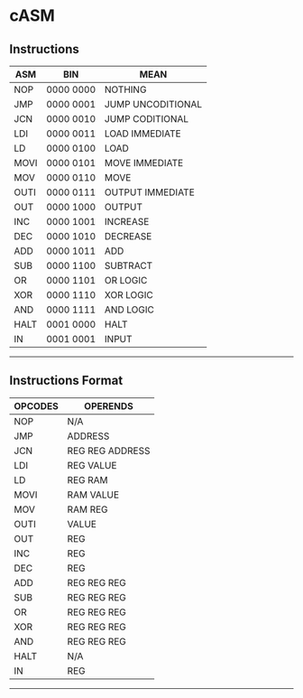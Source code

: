 # cASM

## Instructions

| ASM   | BIN       | MEAN              |
|-------|-----------|-------------------|
| NOP   | 0000 0000 | NOTHING           |
| JMP   | 0000 0001 | JUMP UNCODITIONAL |
| JCN   | 0000 0010 | JUMP CODITIONAL   |
| LDI   | 0000 0011 | LOAD IMMEDIATE    |
| LD    | 0000 0100 | LOAD              |
| MOVI  | 0000 0101 | MOVE IMMEDIATE    |
| MOV   | 0000 0110 | MOVE              |
| OUTI  | 0000 0111 | OUTPUT IMMEDIATE  |
| OUT   | 0000 1000 | OUTPUT            |
| INC   | 0000 1001 | INCREASE          |
| DEC   | 0000 1010 | DECREASE          |
| ADD   | 0000 1011 | ADD               |
| SUB   | 0000 1100 | SUBTRACT          |
| OR    | 0000 1101 | OR LOGIC          |
| XOR   | 0000 1110 | XOR LOGIC         |
| AND   | 0000 1111 | AND LOGIC         |
| HALT  | 0001 0000 | HALT              |
| IN    | 0001 0001 | INPUT             |
-----------------------------------------

## Instructions Format
| OPCODES | OPERENDS          |
|---------|-------------------|
| NOP     | N/A               |
| JMP     | ADDRESS           |
| JCN     | REG REG ADDRESS   |
| LDI     | REG VALUE         |
| LD      | REG RAM           |
| MOVI    | RAM VALUE         |
| MOV     | RAM REG           |
| OUTI    | VALUE             |
| OUT     | REG               |
| INC     | REG               |
| DEC     | REG               |
| ADD     | REG REG REG       |
| SUB     | REG REG REG       |
| OR      | REG REG REG       |
| XOR     | REG REG REG       |
| AND     | REG REG REG       |
| HALT    | N/A               |
| IN      | REG               |
-------------------------------
